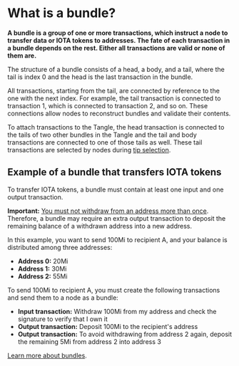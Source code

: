 # What is a bundle?

**A bundle is a group of one or more transactions, which instruct a node to transfer data or IOTA tokens to addresses. The fate of each transaction in a bundle depends on the rest. Either all transactions are valid or none of them are.**

The structure of a bundle consists of a head, a body, and a tail, where the tail is index 0 and the head is the last transaction in the bundle.

All transactions, starting from the tail, are connected by reference to the one with the next index. For example, the tail transaction is connected to transaction 1, which is connected to transaction 2, and so on. These connections allow nodes to reconstruct bundles and validate their contents.

To attach transactions to the Tangle, the head transaction is connected to the tails of two other bundles in the Tangle and the tail and body transactions are connected to one of those tails as well. These tail transactions are selected by nodes during [tip selection](root://the-tangle/0.1/concepts/tip-selection.md).

## Example of a bundle that transfers IOTA tokens

To transfer IOTA tokens, a bundle must contain at least one input and one output transaction.

**Important:** [You must not withdraw from an address more than once](root://iota-basics/0.1/concepts/addresses-and-signatures.md#address-reuse). Therefore, a bundle may require an extra output transaction to deposit the remaining balance of a withdrawn address into a new address.

In this example, you want to send 100Mi to recipient A, and your balance is distributed among three addresses:

* **Address 0:** 20Mi
* **Address 1:** 30Mi
* **Address 2:** 55Mi

To send 100Mi to recipient A, you must create the following transactions and send them to a node as a bundle:

* **Input transaction:** Withdraw 100Mi from my address and check the signature to verify that I own it
* **Output transaction:** Deposit 100Mi to the recipient's address
* **Output transaction:** To avoid withdrawing from address 2 again, deposit the remaining 5Mi from address 2 into address 3

[Learn more about bundles](root://iota-basics/0.1/concepts/bundles-and-transactions.md).

